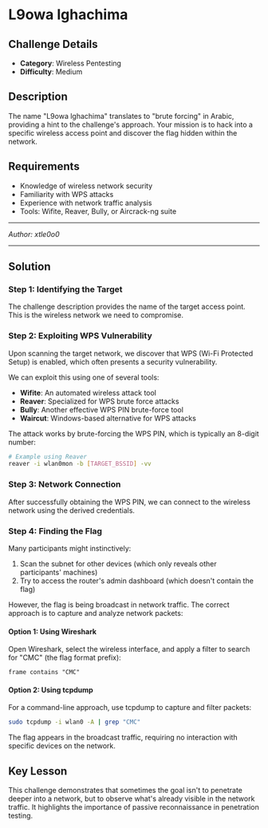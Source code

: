 # L9owa lghachima

## Challenge Details
- **Category**: Wireless Pentesting
- **Difficulty**: Medium

## Description
The name "L9owa lghachima" translates to "brute forcing" in Arabic, providing a hint to the challenge's approach. Your mission is to hack into a specific wireless access point and discover the flag hidden within the network.

## Requirements
- Knowledge of wireless network security
- Familiarity with WPS attacks
- Experience with network traffic analysis
- Tools: Wifite, Reaver, Bully, or Aircrack-ng suite

---

*Author: xtle0o0*

---

## Solution

### Step 1: Identifying the Target
The challenge description provides the name of the target access point. This is the wireless network we need to compromise.

### Step 2: Exploiting WPS Vulnerability
Upon scanning the target network, we discover that WPS (Wi-Fi Protected Setup) is enabled, which often presents a security vulnerability.

We can exploit this using one of several tools:
- **Wifite**: An automated wireless attack tool
- **Reaver**: Specialized for WPS brute force attacks
- **Bully**: Another effective WPS PIN brute-force tool
- **Waircut**: Windows-based alternative for WPS attacks

The attack works by brute-forcing the WPS PIN, which is typically an 8-digit number:

```bash
# Example using Reaver
reaver -i wlan0mon -b [TARGET_BSSID] -vv
```

### Step 3: Network Connection
After successfully obtaining the WPS PIN, we can connect to the wireless network using the derived credentials.

### Step 4: Finding the Flag
Many participants might instinctively:
1. Scan the subnet for other devices (which only reveals other participants' machines)
2. Try to access the router's admin dashboard (which doesn't contain the flag)

However, the flag is being broadcast in network traffic. The correct approach is to capture and analyze network packets:

#### Option 1: Using Wireshark
Open Wireshark, select the wireless interface, and apply a filter to search for "CMC" (the flag format prefix):
```
frame contains "CMC"
```

#### Option 2: Using tcpdump
For a command-line approach, use tcpdump to capture and filter packets:
```bash
sudo tcpdump -i wlan0 -A | grep "CMC"
```

The flag appears in the broadcast traffic, requiring no interaction with specific devices on the network.

## Key Lesson
This challenge demonstrates that sometimes the goal isn't to penetrate deeper into a network, but to observe what's already visible in the network traffic. It highlights the importance of passive reconnaissance in penetration testing.